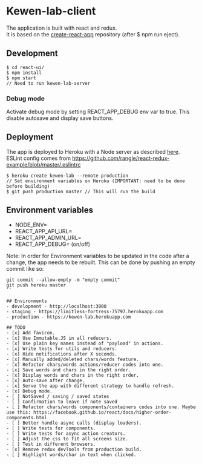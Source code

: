 # Kewen-lab-client
The application is built with react and redux.  
It is based on the [create-react-app](https://github.com/facebookincubator/create-react-app) repository (after $ npm run eject).

## Development
```
$ cd react-ui/
$ npm install
$ npm start
// Need to run kewen-lab-server
```

### Debug mode

Activate debug mode by setting REACT_APP_DEBUG env var to true. This disable autosave and display save buttons.  


## Deployment
The app is deployed to Heroku with a Node server as described [here](https://github.com/mars/heroku-cra-node).  
ESLint config comes from https://github.com/rangle/react-redux-example/blob/master/.eslintrc

```
$ heroku create kewen-lab --remote production
// Set environment variables on Heroku (IMPORTANT: need to be done before building)
$ git push production master // This will run the build
```

## Environment variables
- NODE_ENV=
- REACT_APP_API_URL=
- REACT_APP_ADMIN_URL=
- REACT_APP_DEBUG= (on/off)

Note: In order for Environment variables to be updated in the code after a change,
the app needs to be rebuilt. This can be done by pushing an empty commit like so:

```
git commit --allow-empty -m "empty commit"
git push heroku master
``

## Environments
- development - http://localhost:3000
- staging - https://limitless-fortress-75797.herokuapp.com
- production - https://kewen-lab.herokuapp.com

## TODO
- [x] Add favicon.
- [x] Use Immutable.JS in all reducers.
- [x] Use plain key names instead of "payload" in actions.
- [x] Write tests for utils and reducers.
- [x] Hide notifications after X seconds.
- [x] Manually added/deleted chars/words feature.
- [x] Refactor chars/words actions/reducer codes into one.
- [x] Save words and chars in the right order.
- [x] Display words and chars in the right order.
- [x] Auto-save after change.
- [x] Serve the app with different strategy to handle refresh.
- [x] Debug mode.
- [ ] NotSaved / saving / saved states
- [ ] Confirmation to leave if note saved
- [ ] Refactor chars/words components/containers codes into one. Maybe use this: https://facebook.github.io/react/docs/higher-order-components.html
- [ ] Better handle async calls (display loaders).
- [ ] Write tests for components.
- [ ] Write tests for async action creators.
- [ ] Adjust the css to fit all screens size.
- [ ] Test in different browsers.
- [x] Remove redux devTools from production build.
- [ ] Highlight words/char in text when clicked.

